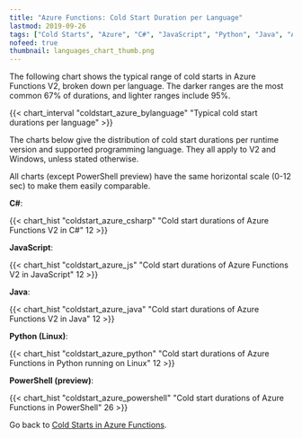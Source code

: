 ```yaml
---
title: "Azure Functions: Cold Start Duration per Language"
lastmod: 2019-09-26
tags: ["Cold Starts", "Azure", "C#", "JavaScript", "Python", "Java", "Azure Functions"]
nofeed: true
thumbnail: languages_chart_thumb.png
---
```


The following chart shows the typical range of cold starts in Azure Functions V2, broken down per language. The darker ranges are the most common 67% of durations, and lighter ranges include 95%.

{{< chart_interval
    "coldstart_azure_bylanguage"
    "Typical cold start durations per language" >}}

The charts below give the distribution of cold start durations per runtime version and supported programming language. They all apply to V2 and Windows, unless stated otherwise.

All charts (except PowerShell preview) have the same horizontal scale (0-12 sec) to make them easily comparable.

**C#**:

{{< chart_hist
     "coldstart_azure_csharp"
     "Cold start durations of Azure Functions V2 in C#"
     12 >}}

**JavaScript**:

{{< chart_hist
     "coldstart_azure_js"
     "Cold start durations of Azure Functions V2 in JavaScript"
     12 >}}

**Java**:

{{< chart_hist
     "coldstart_azure_java"
     "Cold start durations of Azure Functions V2 in Java"
     12 >}}

**Python (Linux)**:

{{< chart_hist
     "coldstart_azure_python"
     "Cold start durations of Azure Functions in Python running on Linux"
     12 >}}

**PowerShell (preview)**:

{{< chart_hist
     "coldstart_azure_powershell"
     "Cold start durations of Azure Functions in PowerShell"
     26 >}}

Go back to [Cold Starts in Azure Functions](/serverless/coldstarts/azure/).